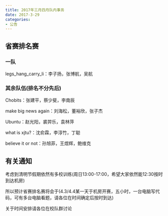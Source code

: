 ```yaml
---
title: 2017年三月四月队内事务
date: 2017-3-29
categories:
- 公告
---
```


## 省赛排名赛

### 一队

legs_hang_carry_li：李子扬，张博航，吴航

### 其余队伍(排名不分先后)

Chobits：张建平，蔡少斐，李南辰

make big news again：刘海松，董裕欣，张子杰

Ubuntu：赵光阳，裘羿乐，袁林萍

what is xjtu?：沈俞霖，李淳竹，丁聪

believe it or not：孙旭菲，王煜辉，鲍维克

## 有关通知

考虑到清明节假期依然有多校训练(周日13:00-17:00，希望大家依然能12:30按时到达机房)

所以预计省赛排名赛将会于(4.3/4.4某一天于机房开赛，五小时，一台电脑写代码，可有多台电脑看题，请各位在时间确定后按时到达)

关于时间安排请各位在校队群讨论

